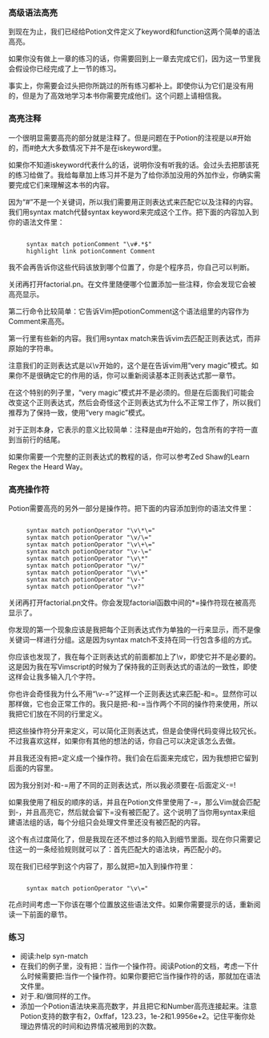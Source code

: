 ### 高级语法高亮

到现在为止，我们已经给Potion文件定义了keyword和function这两个简单的语法高亮。

如果你没有做上一章的练习的话，你需要回到上一章去完成它们，因为这一节里我会假设你已经完成了上一节的练习。

事实上，你需要会过头把你所跳过的所有练习都补上。即使你认为它们是没有用的，但是为了高效地学习本书你需要完成他们。这个问题上请相信我。

     
### 高亮注释

一个很明显需要高亮的部分就是注释了。但是问题在于Potion的注视是以#开始的，而#绝大大多数情况下并不是在iskeyword里。

如果你不知道iskeyword代表什么的话，说明你没有听我的话。会过头去把那该死的练习给做了。我给每章加上练习并不是为了给你添加没用的外加作业，你确实需要完成它们来理解这本书的内容。

因为“#”不是一个关键词，所以我们需要用正则表达式来匹配它以及注释的内容。我们用syntax match代替syntax keyword来完成这个工作。把下面的内容加入到你的语法文件里：
<pre><code>
     syntax match potionComment "\v#.*$"
     highlight link potionComment Comment
</code></pre>

我不会再告诉你这些代码该放到哪个位置了，你是个程序员，你自己可以判断。

关闭再打开factorial.pn。在文件里随便哪个位置添加一些注释，你会发现它会被高亮显示。

第二行命令比较简单：它告诉Vim把potionComment这个语法组里的内容作为Comment来高亮。

第一行里有些新的内容。我们用syntax match来告诉vim去匹配正则表达式，而非原始的字符串。

注意我们的正则表达式是以\v开始的，这个是在告诉vim用“very magic”模式。如果你不是很确定它的作用的话，你可以重新阅读基本正则表达式那一章节。

在这个特别的列子里，“very magic”模式并不是必须的。但是在后面我们可能会改变这个正则表达式，然后会奇怪这个正则表达式为什么不正常工作了，所以我们推荐为了保持一致，使用“very magic”模式。

对于正则本身，它表示的意义比较简单：注释是由#开始的，包含所有的字符一直到当前行的结尾。

如果你需要一个完整的正则表达式的教程的话，你可以参考Zed Shaw的Learn Regex the Heard Way。

### 高亮操作符

Potion需要高亮的另外一部分是操作符。把下面的内容添加到你的语法文件里：
<pre><code>
     syntax match potionOperator "\v\*\="     
     syntax match potionOperator "\v/\="
     syntax match potionOperator "\v\+\="
     syntax match potionOperator "\v-\="
     syntax match potionOperator "\v\*"
     syntax match potionOperator "\v/"
     syntax match potionOperator "\v\+"
     syntax match potionOperator "\v-"
     syntax match potionOperator "\v?"
</code></pre>

关闭再打开factorial.pn文件。你会发现factorial函数中间的*=操作符现在被高亮显示了。

你发现的第一个现象应该是我把每个正则表达式作为单独的一行来显示，而不是像关键词一样进行分组。这是因为syntax match不支持在同一行包含多组的方式。

你应该也发现了，我在每个正则表达式的前面都加上了\v，即使它并不是必要的。这是因为我在写Vimscript的时候为了保持我的正则表达式的语法的一致性，即使这样会让我多输入几个字符。

你也许会奇怪我为什么不用“\v-\=?”这样一个正则表达式来匹配-和=。显然你可以那样做，它也会正常工作的。我只是把-和-=当作两个不同的操作符来使用，所以我把它们放在不同的行里定义。

把这些操作符分开来定义，可以简化正则表达式，但是会使得代码变得比较冗长。不过我喜欢这样，如果你有其他的想法的话，你自己可以决定该怎么去做。

并且我还没有把=定义成一个操作符。我们会在后面来完成它，因为我想把它留到后面的内容里。

因为我分别对-和-=用了不同的正则表达式，所以我必须要在-后面定义-=!

如果我使用了相反的顺序的话，并且在Potion文件里使用了-=，那么Vim就会匹配到-，并且高亮它，然后就会留下=没有被匹配了。这个说明了当你用syntax来组建语法组的话，每个分组只会处理文件里还没有被匹配的内容。

这个有点过度简化了，但是我现在还不想过多的陷入到细节里面。现在你只需要记住这一的一条经验规则就可以了：首先匹配大的语法块，再匹配小的。

现在我们已经学到这个内容了，那么就把=加入到操作符里：
<pre><code>
     syntax match potionOperator "\v\="
</code></pre>

花点时间考虑一下你该在哪个位置放这些语法文件。如果你需要提示的话，重新阅读一下前面的章节。

### 练习

- 阅读:help syn-match
- 在我们的例子里，没有把：当作一个操作符。阅读Potion的文档，考虑一下什么时候需要把:当作一个操作符。如果你要把它当作操作符的话，那就加在语法文件里。
- 对于.和/做同样的工作。
- 添加一个Potion语法块来高亮数字，并且把它和Number高亮连接起来。注意Potion支持的数字有2，0xffaf，123.23，1e-2和1.9956e+2。记住平衡你处理边界情况的时间和边界情况被用到的次数。  
